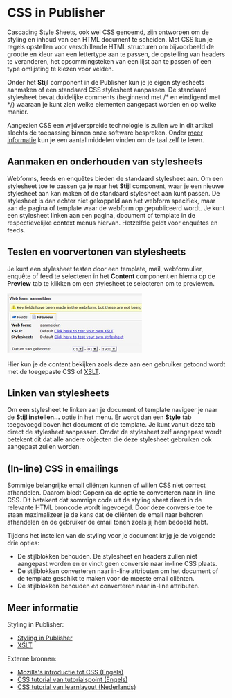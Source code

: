 # CSS in Publisher

Cascading Style Sheets, ook wel CSS genoemd, zijn ontworpen om de styling 
en inhoud van een HTML document te scheiden. Met CSS kun je regels opstellen 
voor verschillende HTML structuren om bijvoorbeeld de grootte en kleur van een 
lettertype aan te passen, de opstelling van headers te veranderen, het 
opsommingsteken van een lijst aan te passen of een type omlijsting te 
kiezen voor velden.

Onder het **Stijl** component in de Publisher kun je je eigen stylesheets 
aanmaken of een standaard CSS stylesheet aanpassen. De standaard stylesheet 
bevat duidelijke comments (beginnend met /\* en eindigend met \*/) waaraan 
je kunt zien welke elementen aangepast worden en op welke manier.

Aangezien CSS een wijdverspreide technologie is zullen we in dit artikel 
slechts de toepassing binnen onze software bespreken. Onder 
[meer informatie](./css#meer-informatie) kun je een aantal middelen 
vinden om de taal zelf te leren.

## Aanmaken en onderhouden van stylesheets

Webforms, feeds en enquêtes bieden de standaard stylesheet aan. Om een 
stylesheet toe te passen ga je naar het **Stijl** component, waar je 
een nieuwe stylesheet aan kan maken of de standaard stylesheet aan kunt passen. 
De stylesheet is dan echter niet gekoppeld aan het webform specifiek, maar 
aan de pagina of template waar de webform op gepubliceerd wordt. 
Je kunt een stylesheet linken aan een pagina, document of template in de 
respectievelijke context menus hiervan. Hetzelfde geldt voor enquêtes en 
feeds.

## Testen en voorvertonen van stylesheets

Je kunt een stylesheet testen door een template, mail, webformulier, enquête 
of feed te selecteren in het **Content** component en hierna op de **Preview** 
tab te klikken om een stylesheet te selecteren om te previewen.

![Preview style or xslt](../images/previewstyleorxslt.jpg)

Hier kun je de content bekijken zoals deze aan een gebruiker getoond wordt 
met de toegepaste CSS of [XSLT](./xslt).

## Linken van stylesheets

Om een stylesheet te linken aan je document of template navigeer je naar de 
**Stijl instellen...** optie in het menu. Er wordt dan een **Style** tab 
toegevoegd boven het document of de template. Je kunt vanuit deze tab 
direct de stylesheet aanpassen. Omdat de stylesheet zelf aangepast wordt 
betekent dit dat alle andere objecten die deze stylesheet gebruiken ook 
aangepast zullen worden.

## (In-line) CSS in emailings

Sommige belangrijke email cliënten kunnen of willen CSS niet correct afhandelen. 
Daarom biedt Copernica de optie te converteren naar in-line CSS. Dit betekent 
dat sommige code uit de styling sheet direct in de relevante HTML broncode wordt 
ingevoegd. Door deze conversie toe te staan maximalizeer je de kans dat de 
cliënten de email naar behoren afhandelen en de gebruiker de email tonen 
zoals jij hem bedoeld hebt.

Tijdens het instellen van de styling voor je document krijg je de volgende 
drie opties:
-   De stijlblokken behouden. De stylesheet en headers zullen niet aangepast 
    worden en er vindt geen conversie naar in-line CSS plaats.
-   De stijlblokken converteren naar in-line attributen om het 
    document of de template geschikt te maken voor de meeste email cliënten.
-   De stijlblokken behouden *en* converteren naar in-line attributen.

## Meer informatie

Styling in Publisher:
* [Styling in Publisher](./emailing-publisher-styling)
* [XSLT](./xslt)

Externe bronnen:
* [Mozilla's introductie tot CSS (Engels)](https://developer.mozilla.org/en-US/docs/Learn/CSS/Introduction_to_CSS) 
* [CSS tutorial van tutorialspoint (Engels)](https://www.tutorialspoint.com/css/)
* [CSS tutorial van learnlayout (Nederlands)](http://nl.learnlayout.com/)


